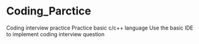 # Coding_Parctice
Coding interview practice
Practice basic c/c++ language
Use the basic IDE to implement coding interview question

